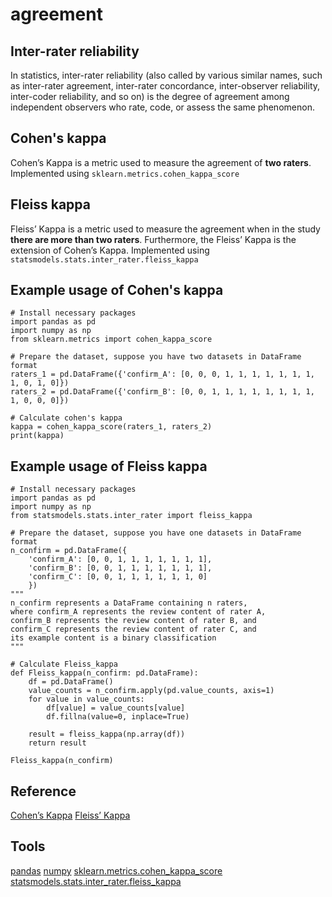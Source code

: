 # agreement

## Inter-rater reliability
In statistics, inter-rater reliability (also called by various similar names, such as inter-rater agreement, inter-rater concordance, inter-observer reliability, inter-coder reliability, and so on) is the degree of agreement among independent observers who rate, code, or assess the same phenomenon.

## Cohen's kappa
Cohen’s Kappa is a metric used to measure the agreement of **two raters**. Implemented using `sklearn.metrics.cohen_kappa_score`

## Fleiss kappa
Fleiss’ Kappa is a metric used to measure the agreement when in the study **there are more than two raters**. Furthermore, the Fleiss’ Kappa is the extension of Cohen’s Kappa. Implemented using `statsmodels.stats.inter_rater.fleiss_kappa`

## Example usage of Cohen's kappa
```
# Install necessary packages
import pandas as pd
import numpy as np
from sklearn.metrics import cohen_kappa_score

# Prepare the dataset, suppose you have two datasets in DataFrame format
raters_1 = pd.DataFrame({'confirm_A': [0, 0, 0, 1, 1, 1, 1, 1, 1, 1, 1, 0, 1, 0]})
raters_2 = pd.DataFrame({'confirm_B': [0, 0, 1, 1, 1, 1, 1, 1, 1, 1, 1, 0, 0, 0]})

# Calculate cohen's kappa
kappa = cohen_kappa_score(raters_1, raters_2)
print(kappa)
```
## Example usage of Fleiss kappa
```
# Install necessary packages
import pandas as pd
import numpy as np
from statsmodels.stats.inter_rater import fleiss_kappa

# Prepare the dataset, suppose you have one datasets in DataFrame format
n_confirm = pd.DataFrame({
    'confirm_A': [0, 0, 1, 1, 1, 1, 1, 1, 1],
    'confirm_B': [0, 0, 1, 1, 1, 1, 1, 1, 1],
    'confirm_C': [0, 0, 1, 1, 1, 1, 1, 1, 0]
    })
"""
n_confirm represents a DataFrame containing n raters, 
where confirm_A represents the review content of rater A, 
confirm_B represents the review content of rater B, and 
confirm_C represents the review content of rater C, and 
its example content is a binary classification
"""

# Calculate Fleiss_kappa
def Fleiss_kappa(n_confirm: pd.DataFrame):    
    df = pd.DataFrame()
    value_counts = n_confirm.apply(pd.value_counts, axis=1)
    for value in value_counts:
        df[value] = value_counts[value]
        df.fillna(value=0, inplace=True)   

    result = fleiss_kappa(np.array(df))
    return result

Fleiss_kappa(n_confirm)
```

## Reference
[Cohen’s Kappa](https://real-statistics.com/reliability/interrater-reliability/cohens-kappa/)
[Fleiss’ Kappa](https://real-statistics.com/reliability/interrater-reliability/fleiss-kappa/)

## Tools
[pandas](https://pandas.pydata.org/)
[numpy](https://numpy.org/)
[sklearn.metrics.cohen_kappa_score](https://scikit-learn.org/stable/modules/generated/sklearn.metrics.cohen_kappa_score.html)
[statsmodels.stats.inter_rater.fleiss_kappa](https://www.statsmodels.org/dev/generated/statsmodels.stats.inter_rater.fleiss_kappa.html)
